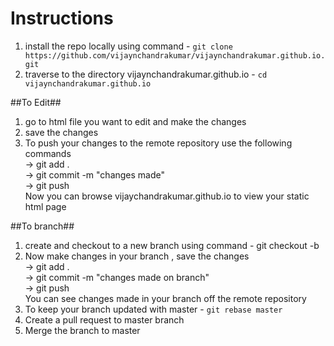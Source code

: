 # Instructions 
1. install the repo locally using command - `git clone https://github.com/vijaynchandrakumar/vijaynchandrakumar.github.io.git`
2. traverse to the directory vijaynchandrakumar.github.io - `cd vijaynchandrakumar.github.io` 

##To Edit##
1. go to html file you want to edit and make the changes
2. save the changes 
3. To push your changes to the remote repository use the following commands<br>
     ->  git add . <br>
     -> git commit -m "changes made" <br>
     -> git push<br>
Now you can browse vijaychandrakumar.github.io to view your static html page

##To branch##
1. create and checkout to a new branch using command - git checkout -b <yourBranchName>
2. Now make changes in your branch , save the changes <br>
    -> git add .<br>
    -> git commit -m "changes made on branch"<br>
    -> git push<br>
 You can see changes made in your branch off the remote repository
3. To keep your branch updated with master - `git rebase master`
4. Create a pull request to master branch
5. Merge the branch to master 
